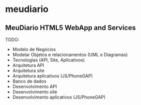 # meudiario
MeuDiario HTML5 WebApp and Services
--

TODO:
- Modelo de Negócios
- Modelar Objetos e relacionamentos (UML e Diagramas)
- Tecnologias (API, Site, Aplicativos)
- Arquitetura API
- Arquitetura site
- Arquitetura aplicativos (JS/PhoneGAP)
- Banco de dados
- Desenvolvimento API
- Desenvolvimento site
- Desenvolvimento aplicativos (JS/PhoneGAP)
